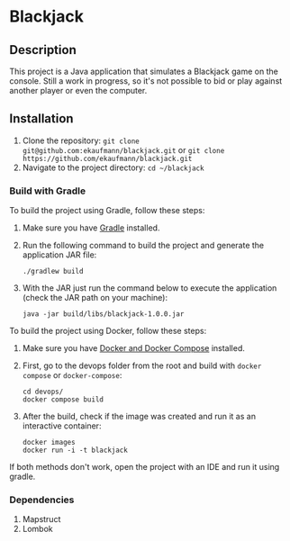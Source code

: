 # Blackjack

## Description

This project is a Java application that simulates a Blackjack game on the console. Still a work in progress, so it's not possible to bid or play against another player or even the computer.

## Installation

1. Clone the repository: `git clone git@github.com:ekaufmann/blackjack.git` or `git clone https://github.com/ekaufmann/blackjack.git`
2. Navigate to the project directory: `cd ~/blackjack`

### Build with Gradle

To build the project using Gradle, follow these steps:

1. Make sure you have [Gradle](https://gradle.org/install/) installed.
2. Run the following command to build the project and generate the application JAR file:

   ```shell
   ./gradlew build
   ```

3. With the JAR just run the command below to execute the application (check the JAR path on your machine):

   ```shell
   java -jar build/libs/blackjack-1.0.0.jar
   ```

To build the project using Docker, follow these steps:

1. Make sure you have [Docker and Docker Compose](https://docs.docker.com/engine/install/) installed.
2. First, go to the devops folder from the root and build with `docker compose` or `docker-compose`:

   ```shell
   cd devops/
   docker compose build
   ```

3. After the build, check if the image was created and run it as an interactive container:

   ```shell
   docker images
   docker run -i -t blackjack
   ```

If both methods don't work, open the project with an IDE and run it using gradle.

### Dependencies

1. Mapstruct
2. Lombok
